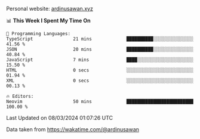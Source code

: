 Personal website: [ardinusawan.xyz](https://ardinusawan.xyz)

<!--START_SECTION:waka-->
📊 **This Week I Spent My Time On** 

```text
💬 Programming Languages: 
TypeScript               21 mins             ██████████░░░░░░░░░░░░░░░   41.56 % 
JSON                     20 mins             ██████████░░░░░░░░░░░░░░░   40.84 % 
JavaScript               7 mins              ████░░░░░░░░░░░░░░░░░░░░░   15.50 % 
HTML                     0 secs              ░░░░░░░░░░░░░░░░░░░░░░░░░   01.94 % 
XML                      0 secs              ░░░░░░░░░░░░░░░░░░░░░░░░░   00.13 % 

🔥 Editors: 
Neovim                   50 mins             █████████████████████████   100.00 % 
```


 Last Updated on 08/03/2024 01:07:26 UTC
<!--END_SECTION:waka-->
Data taken from https://wakatime.com/@ardinusawan
